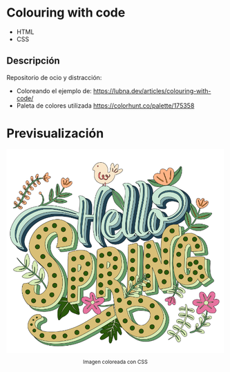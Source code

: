 # Colouring with code

* HTML
* CSS

## Descripción

Repositorio de ocio y distracción:

* Coloreando el ejemplo de:
https://lubna.dev/articles/colouring-with-code/
* Paleta de colores utilizada
https://colorhunt.co/palette/175358

# Previsualización
<div align="center">
  <img src="images/Screenshot_6.png">
  <small><p>Imagen coloreada con CSS</p></small>
</div>

